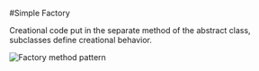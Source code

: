 #Simple Factory

Creational code put in the separate method of the abstract class, subclasses define creational behavior.

![Factory method pattern](https://user-images.githubusercontent.com/7755430/63349557-5911de80-c364-11e9-8d8d-56fb1c2a0cd0.png)
